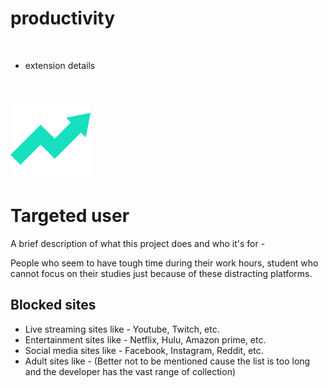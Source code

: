 # productivity


<br>

- extension details 

<br>


![App Screenshot](https://github.com/subham-04/productivity/blob/main/128.png)


# Targeted user

A brief description of what this project does and who it's for - 

People who seem to have tough time during their work hours, student who cannot focus on their studies just because of these distracting platforms.


## Blocked sites

- Live streaming sites like - Youtube, Twitch, etc.
- Entertainment sites like - Netflix, Hulu, Amazon prime, etc.
- Social media sites like - Facebook, Instagram, Reddit, etc.
- Adult sites like - (Better not to be mentioned cause the list is too long and the developer has the vast range of collection)

